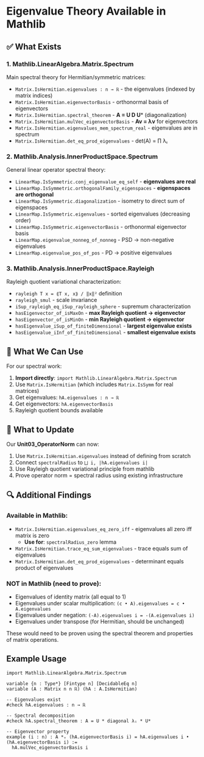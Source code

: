 # Eigenvalue Theory Available in Mathlib

## ✅ What Exists

### 1. **Mathlib.LinearAlgebra.Matrix.Spectrum**
Main spectral theory for Hermitian/symmetric matrices:

- `Matrix.IsHermitian.eigenvalues : n → ℝ` - the eigenvalues (indexed by matrix indices)
- `Matrix.IsHermitian.eigenvectorBasis` - orthonormal basis of eigenvectors
- `Matrix.IsHermitian.spectral_theorem` - **A = U D U*** (diagonalization)
- `Matrix.IsHermitian.mulVec_eigenvectorBasis` - **Av = λv** for eigenvectors
- `Matrix.IsHermitian.eigenvalues_mem_spectrum_real` - eigenvalues are in spectrum
- `Matrix.IsHermitian.det_eq_prod_eigenvalues` - det(A) = ∏ λᵢ

### 2. **Mathlib.Analysis.InnerProductSpace.Spectrum**  
General linear operator spectral theory:

- `LinearMap.IsSymmetric.conj_eigenvalue_eq_self` - **eigenvalues are real**
- `LinearMap.IsSymmetric.orthogonalFamily_eigenspaces` - **eigenspaces are orthogonal**
- `LinearMap.IsSymmetric.diagonalization` - isometry to direct sum of eigenspaces
- `LinearMap.IsSymmetric.eigenvalues` - sorted eigenvalues (decreasing order)
- `LinearMap.IsSymmetric.eigenvectorBasis` - orthonormal eigenvector basis
- `LinearMap.eigenvalue_nonneg_of_nonneg` - PSD → non-negative eigenvalues
- `LinearMap.eigenvalue_pos_of_pos` - PD → positive eigenvalues

### 3. **Mathlib.Analysis.InnerProductSpace.Rayleigh**
Rayleigh quotient variational characterization:

- `rayleigh T x = ⟪T x, x⟫ / ‖x‖²` definition
- `rayleigh_smul` - scale invariance
- `iSup_rayleigh_eq_iSup_rayleigh_sphere` - supremum characterization
- `hasEigenvector_of_isMaxOn` - **max Rayleigh quotient → eigenvector**
- `hasEigenvector_of_isMinOn` - **min Rayleigh quotient → eigenvector**  
- `hasEigenvalue_iSup_of_finiteDimensional` - **largest eigenvalue exists**
- `hasEigenvalue_iInf_of_finiteDimensional` - **smallest eigenvalue exists**

## 🔧 What We Can Use

For our spectral work:

1. **Import directly**: `import Mathlib.LinearAlgebra.Matrix.Spectrum`
2. Use `Matrix.IsHermitian` (which includes `Matrix.IsSymm` for real matrices)
3. Get eigenvalues: `hA.eigenvalues : n → ℝ`
4. Get eigenvectors: `hA.eigenvectorBasis`
5. Rayleigh quotient bounds available

## 📝 What to Update

Our **Unit03_OperatorNorm** can now:

1. Use `Matrix.IsHermitian.eigenvalues` instead of defining from scratch
2. Connect `spectralRadius` to `⨆ i, |hA.eigenvalues i|`
3. Use Rayleigh quotient variational principle from mathlib
4. Prove operator norm = spectral radius using existing infrastructure

## 🔍 Additional Findings

### Available in Mathlib:
- `Matrix.IsHermitian.eigenvalues_eq_zero_iff` - eigenvalues all zero iff matrix is zero
  - **Use for**: `spectralRadius_zero` lemma
- `Matrix.IsHermitian.trace_eq_sum_eigenvalues` - trace equals sum of eigenvalues
- `Matrix.IsHermitian.det_eq_prod_eigenvalues` - determinant equals product of eigenvalues

### NOT in Mathlib (need to prove):
- Eigenvalues of identity matrix (all equal to 1)
- Eigenvalues under scalar multiplication: `(c • A).eigenvalues = c • A.eigenvalues`
- Eigenvalues under negation: `(-A).eigenvalues i = -(A.eigenvalues i)`
- Eigenvalues under transpose (for Hermitian, should be unchanged)

These would need to be proven using the spectral theorem and properties of matrix operations.

## Example Usage

```lean
import Mathlib.LinearAlgebra.Matrix.Spectrum

variable {n : Type*} [Fintype n] [DecidableEq n]
variable (A : Matrix n n ℝ) (hA : A.IsHermitian)

-- Eigenvalues exist
#check hA.eigenvalues : n → ℝ

-- Spectral decomposition
#check hA.spectral_theorem : A = U * diagonal λᵢ * U*

-- Eigenvector property  
example (i : n) : A *ᵥ (hA.eigenvectorBasis i) = hA.eigenvalues i • (hA.eigenvectorBasis i) :=
  hA.mulVec_eigenvectorBasis i
```
